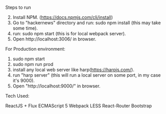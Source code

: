 
Steps to run

2. Install NPM. (https://docs.npmjs.com/cli/install)
3. Go to "hackernews" directory and run: sudo npm install (this may take some time).
4. run: sudo npm start (this is for local webpack server).
4. Open http://localhost:3006/ in browser.

For Production environment:

1. sudo npm start
2. sudo npm run prod
3. install any local web server like harp(https://harpjs.com/).
4. run "harp server" (this will run a local server on some port, in my case it's 9000).
5. Open "http://localhost:9000/" in browser.


Tech Used:

ReactJS + Flux
ECMAScript 5
Webpack
LESS
React-Router
Bootstrap
